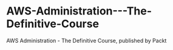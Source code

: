 # AWS-Administration---The-Definitive-Course
AWS Administration - The Definitive Course, published by Packt
